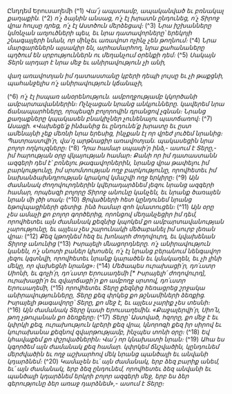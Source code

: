 
Ընդդեմ Երուսաղեմի
(^1) _Վա՜յ ապստամբ, ապականված եւ բռնակալ քաղաքին._
(^2) _ո՛չ ձայնին անսաց, ո՛չ էլ խրատն ընդունեց,
ո՛չ Տիրոջ վրա հույսը դրեց, ո՛չ էլ Աստծուն մերձեցավ։_
(^3) _Նրա իշխանները կմռնչան առյուծների պես,
եւ նրա դատավորները՝ երեկոյի շնագայլերի նման,
որ մինչեւ առավոտ ոչինչ չեն թողնում։_
(^4) _Նրա մարգարեներն այսակիր են, արհամարհող,
նրա քահանաները պղծում են սրբություններն ու մեղանչում օրենքի դեմ։_
(^5) _Սակայն Տերն արդար է նրա մեջ եւ անիրավություն չի անի,_


_վաղ առավոտյան իմ դատաստանը կբերի դեպի լույսը եւ չի թաքցնի,
պահանջելիս ո՛չ անիրավություն կճանաչի,_

(^6) _ո՛չ էլ իսպառ անօրենություն.
ամբողջությամբ կկործանի ամբարտավաններին։
Ոչնչացան նրանց անկյունները. կավերեմ նրա ճանապարհները,
որպեսզի բոլորովին դրանցով չգնան։
Նրանց քաղաքները կպակասեն բնակիչներ չունենալու պատճառով։_
(^7) _Ասացի. «Վախեցե՛ք ինձանից եւ ընդունե՛ք խրատը
եւ ըստ ամենայնի չեք մեռնի նրա երեսից,
ինչքան էլ որ վրեժ լուծեմ նրանից։
Պատրաստվի՛ր, վա՛ղ արթնացիր առավոտյան.
պակասեցին նրա բոլոր ողկույզները։_
(^8) _Դրա համար սպասի՛ր ինձ,- ասում է Տերը,-
իմ հարության օրը վկայության համար։
Քանի որ իմ դատաստանն ազգերի դեմ է՝
բռնելու թագավորներին,
նրանց վրա թափելու իմ բարկությունը,
իմ սրտմտության ողջ բարկությունը,
որովհետեւ իմ նախանձախնդրության կրակով կմաշվի ողջ երկիրը։_
(^9) _Այն ժամանակ ժողովուրդներին կվերադարձնեմ լեզու նրանց ազգերի համար,
որպեսզի բոլորը Տիրոջ անունը կանչեն,
եւ նրանք ծառայեն նրան մի լծի տակ։_
(^10) _Ցրվածների հետ կընդունեմ նրանց եթովպացիների գետից.
ինձ համար զոհ կմատուցեն։_
(^11) _Այն օրը չես ամաչի քո բոլոր գործերից,
որոնցով մեղանչեցիր իմ դեմ,
որովհետեւ այն ժամանակ քեզնից կպոկեմ քո ամբարտավանության չարությունը,
եւ այլեւս չես շարունակի մեծաբանել իմ սուրբ լեռան վրա։_
(^12) _Քեզ կթողնեմ հեզ եւ խոնարհ ժողովուրդ, եւ կվախենան Տիրոջ անունից_
(^13) _Իսրայելի մնացորդները. ո՛չ անիրավություն կանեն,
ո՛չ սնոտի բաներ կխոսեն,
ո՛չ էլ նրանց բերանում նենգավոր լեզու կգտնվի,
որովհետեւ նրանք կարածեն եւ կմակաղեն,
եւ չի լինի մեկը, որ վախեցնի նրանց»։_
(^14) _Մեծապես ուրախացի՛ր, դո՛ւստր Սիոնի,
եւ գոչի՛ր, դո՛ւստր Երուսաղեմի [* Իսրայելի՛ ժողովուրդ],
ուրախացի՛ր եւ զվարճացի՛ր քո ամբողջ սրտով, դո՛ւստր Երուսաղեմի,_
(^15) _որովհետեւ Տերը քեզնից հեռացրեց շրջակա անիրավությունները,
Տերը քեզ փրկեց քո թշնամիների ձեռքից.
Իսրայելի թագավորը՝ Տերը, քո մեջ է,
եւ այլեւս չարիք չես տեսնի։_
(^16) _Այն ժամանակ Տերը կասի Երուսաղեմին.
«Քաջալերվի՛ր, Սիո՛ն, թող չթուլանան քո ձեռքերը։_
(^17) _Տերը՝ Աստված, հզորը, քո մեջ է եւ կփրկի քեզ,
ուրախություն կբերի քեզ վրա,
կնորոգի քեզ իր սիրով
եւ կուրախանա քեզնով զվարթությամբ, ինչպես տոնի օրը։_
(^18) _Եվ կհավաքեմ քո փշրվածներին։
Վա՜յ որ կնախատի նրան։_
(^19) _Ահա ես կգործեմ այն ժամանակ քեզ համար.
կփրկեմ ճնշվածին,
կընդունեմ մերժվածին
եւ ողջ աշխարհով մեկ նրանց պանծալի եւ անվանի կդարձնեմ։_
(^20) _Կամաչեն եւ՛ այն ժամանակ, երբ ձեզ բարիք անեմ,
եւ՛ այն ժամանակ, երբ ձեզ ընդունեմ,
որովհետեւ ձեզ անվանի եւ պանծալի կդարձնեմ
երկրի բոլոր ազգերի մեջ,
երբ ես ձեր գերությունը ձեր առաջ դարձնեմ»,- ասում է Տերը։_


